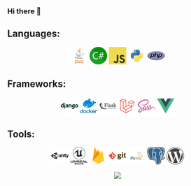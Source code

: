 ### Hi there 👋

## Languages: 

<p align="center">
	<img height="40" src="./icons/java.png">
	<img height="40" src="./icons/csharp.png">
	<img height="40" src="./icons/javascript.png">
	<img height="40" src="./icons/python.png">
	<img height="40" src="./icons/php.png">
</p>

## Frameworks: 

<p align="center">
	<img height="40" src="./icons/django.png">
	<img height="40" src="./icons/docker.png">
	<img height="40" src="./icons/flask.png">
	<img height="40" src="./icons/laravel.png">
	<img height="40" src="./icons/sass.png">
	<img height="40" src="./icons/vue.png">
</p>

## Tools: 

<p align="center">
	<img height="40" src="./icons/unity.png">
	<img height="40" src="./icons/unreal-engine.png">
	<img height="40" src="./icons/firebase.png">
	<img height="40" src="./icons/git.png">
	<img height="40" src="./icons/mysql.png">
	<img height="40" src="./icons/postgresql.png">
	<img height="40" src="./icons/wordpress.png">
</p>


<p align="center">
	<img src="https://github-readme-stats.vercel.app/api/top-langs/?username=karolprofic&exclude_repo=Fishy-Towers"/>
</p>


<!--
**karolprofic/karolprofic** is a ✨ _special_ ✨ repository because its `README.md` (this file) appears on your GitHub profile.

Here are some ideas to get you started:

- 🔭 I’m currently working on ...
- 🌱 I’m currently learning ...
- 👯 I’m looking to collaborate on ...
- 🤔 I’m looking for help with ...
- 💬 Ask me about ...
- 📫 How to reach me: ...
- 😄 Pronouns: ...
- ⚡ Fun fact: ...
-->
